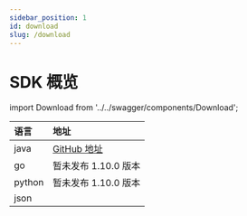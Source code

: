 ```yaml
---
sidebar_position: 1
id: download
slug: /download
---
```


# SDK 概览

import Download from '../../swagger/components/Download';

| 语言 | 地址 |
| :-----| :----- |
| java | [GitHub 地址](https://github.com/smartxworks/cloudtower-java-sdk) | 
| go | 暂未发布 1.10.0 版本 | 
| python | 暂未发布 1.10.0 版本 | 
| json | <Download/> |